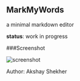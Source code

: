 MarkMyWords
-------------------

a minimal markdown editor


**status**: work in progress

###Screenshot

![screenshot](https://github.com/voldyman/MarkMyWords/raw/master/screenshots/scr.png)

Author: Akshay Shekher
